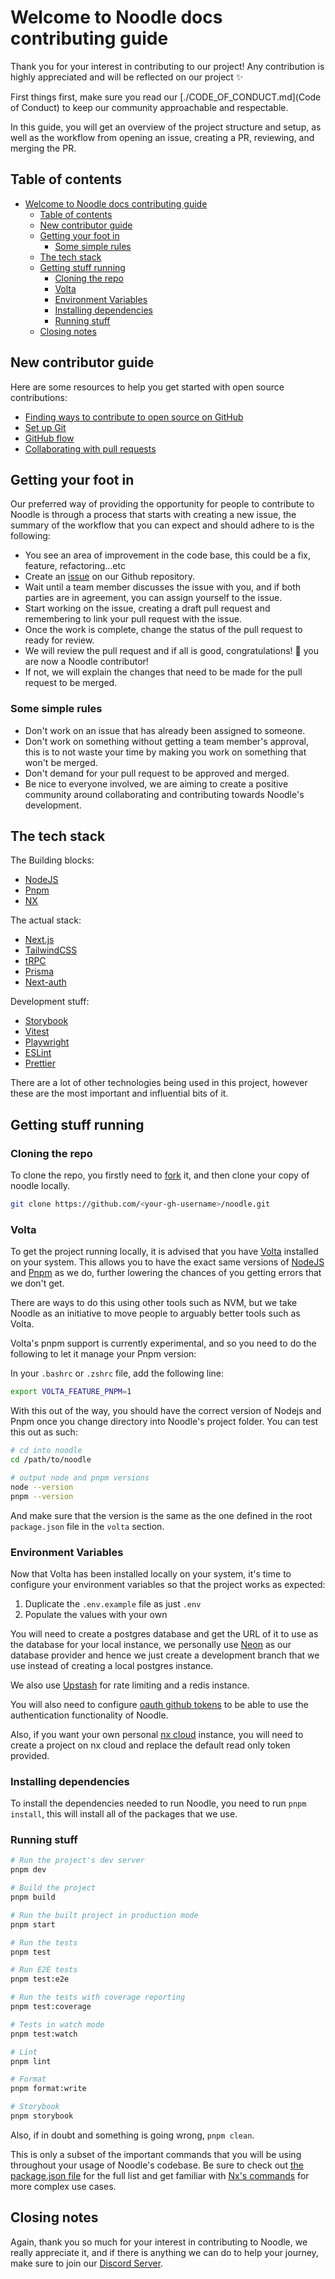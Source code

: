 # Welcome to Noodle docs contributing guide

Thank you for your interest in contributing to our project! Any contribution is highly appreciated and will be reflected on our project ✨

First things first, make sure you read our [./CODE_OF_CONDUCT.md](Code of Conduct) to keep our community approachable and respectable.

In this guide, you will get an overview of the project structure and setup, as well as the workflow from opening an issue, creating a PR, reviewing, and merging the PR.

## Table of contents

- [Welcome to Noodle docs contributing guide](#welcome-to-noodle-docs-contributing-guide)
  - [Table of contents](#table-of-contents)
  - [New contributor guide](#new-contributor-guide)
  - [Getting your foot in](#getting-your-foot-in)
    - [Some simple rules](#some-simple-rules)
  - [The tech stack](#the-tech-stack)
  - [Getting stuff running](#getting-stuff-running)
    - [Cloning the repo](#cloning-the-repo)
    - [Volta](#volta)
    - [Environment Variables](#environment-variables)
    - [Installing dependencies](#installing-dependencies)
    - [Running stuff](#running-stuff)
  - [Closing notes](#closing-notes)

## New contributor guide

Here are some resources to help you get started with open source contributions:

- [Finding ways to contribute to open source on GitHub](https://docs.github.com/en/get-started/exploring-projects-on-github/finding-ways-to-contribute-to-open-source-on-github)
- [Set up Git](https://docs.github.com/en/get-started/quickstart/set-up-git)
- [GitHub flow](https://docs.github.com/en/get-started/quickstart/github-flow)
- [Collaborating with pull requests](https://docs.github.com/en/github/collaborating-with-pull-requests)

## Getting your foot in

Our preferred way of providing the opportunity for people to contribute to Noodle is through a process that starts with creating a new issue, the summary of the workflow that you can expect and should adhere to is the following:

- You see an area of improvement in the code base, this could be a fix, feature, refactoring...etc
- Create an [issue](https://github.com/ixahmedxi/noodle/issues) on our Github repository.
- Wait until a team member discusses the issue with you, and if both parties are in agreement, you can assign yourself to the issue.
- Start working on the issue, creating a draft pull request and remembering to link your pull request with the issue.
- Once the work is complete, change the status of the pull request to ready for review.
- We will review the pull request and if all is good, congratulations! 🥳 you are now a Noodle contributor!
- If not, we will explain the changes that need to be made for the pull request to be merged.

### Some simple rules

- Don't work on an issue that has already been assigned to someone.
- Don't work on something without getting a team member's approval, this is to not waste your time by making you work on something that won't be merged.
- Don't demand for your pull request to be approved and merged.
- Be nice to everyone involved, we are aiming to create a positive community around collaborating and contributing towards Noodle's development.

## The tech stack

The Building blocks:

- [NodeJS](https://nodejs.org/en)
- [Pnpm](https://pnpm.io/)
- [NX](https://nx.dev)

The actual stack:

- [Next.js](https://nextjs.org/)
- [TailwindCSS](https://tailwindcss.com/)
- [tRPC](https://trpc.io)
- [Prisma](https://www.prisma.io/)
- [Next-auth](https://next-auth.js.org/)

Development stuff:

- [Storybook](https://storybook.js.org/)
- [Vitest](https://vitest.dev/)
- [Playwright](https://playwright.dev/)
- [ESLint](https://eslint.org/)
- [Prettier](https://prettier.io)

There are a lot of other technologies being used in this project, however these are the most important and influential bits of it.

## Getting stuff running

### Cloning the repo

To clone the repo, you firstly need to [fork](https://github.com/ixahmedxi/noodle/fork) it, and then clone your copy of noodle locally.

```bash
git clone https://github.com/<your-gh-username>/noodle.git
```

### Volta

To get the project running locally, it is advised that you have [Volta](https://volta.sh/) installed on your system. This allows you to have the exact same versions of [NodeJS](https://nodejs.org/en) and [Pnpm](https://pnpm.io/) as we do, further lowering the chances of you getting errors that we don't get.

There are ways to do this using other tools such as NVM, but we take Noodle as an initiative to move people to arguably better tools such as Volta.

Volta's pnpm support is currently experimental, and so you need to do the following to let it manage your Pnpm version:

In your `.bashrc` or `.zshrc` file, add the following line:

```bash
export VOLTA_FEATURE_PNPM=1
```

With this out of the way, you should have the correct version of Nodejs and Pnpm once you change directory into Noodle's project folder. You can test this out as such:

```bash
# cd into noodle
cd /path/to/noodle

# output node and pnpm versions
node --version
pnpm --version
```

And make sure that the version is the same as the one defined in the root `package.json` file in the `volta` section.

### Environment Variables

Now that Volta has been installed locally on your system, it's time to configure your environment variables so that the project works as expected:

1. Duplicate the `.env.example` file as just `.env`
2. Populate the values with your own

You will need to create a postgres database and get the URL of it to use as the database for your local instance, we personally use [Neon](https://neon.tech/) as our database provider and hence we just create a development branch that we use instead of creating a local postgres instance.

We also use [Upstash](https://upstash.com/) for rate limiting and a redis instance.

You will also need to configure [oauth github tokens](https://docs.github.com/en/authentication/keeping-your-account-and-data-secure/managing-your-personal-access-tokens) to be able to use the authentication functionality of Noodle.

Also, if you want your own personal [nx cloud](https://cloud.nx.app/) instance, you will need to create a project on nx cloud and replace the default read only token provided.

### Installing dependencies

To install the dependencies needed to run Noodle, you need to run `pnpm install`, this will install all of the packages that we use.

### Running stuff

```bash
# Run the project's dev server
pnpm dev

# Build the project
pnpm build

# Run the built project in production mode
pnpm start

# Run the tests
pnpm test

# Run E2E tests
pnpm test:e2e

# Run the tests with coverage reporting
pnpm test:coverage

# Tests in watch mode
pnpm test:watch

# Lint
pnpm lint

# Format
pnpm format:write

# Storybook
pnpm storybook
```

Also, if in doubt and something is going wrong, `pnpm clean`.

This is only a subset of the important commands that you will be using throughout your usage of Noodle's codebase. Be sure to check out [the package.json file](./package.json) for the full list and get familiar with [Nx's commands](https://nx.dev/reference/commands) for more complex use cases.

## Closing notes

Again, thank you so much for your interest in contributing to Noodle, we really appreciate it, and if there is anything we can do to help your journey, make sure to join our [Discord Server](https://discord.gg/SERySfj8Eg).
